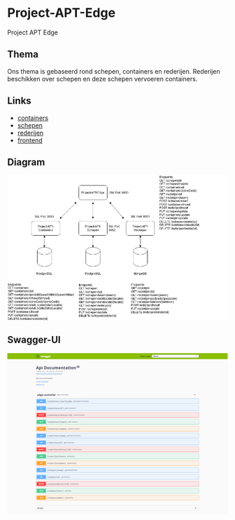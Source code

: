 # Project-APT-Edge
Project APT Edge

## Thema
Ons thema is gebaseerd rond schepen, containers en rederijen. 
Rederijen beschikken over schepen en deze schepen vervoeren containers.

##  Links
* [containers](https://github.com/kevinhugens/Project-APT-Containers)
* [schepen](https://github.com/kevinhugens/Project-APT-Schepen)
* [rederijen](https://github.com/kevinhugens/Project-APT-Rederijen)
* [frontend](https://github.com/estebanbeerens/project-apt-frontend)

## Diagram
!["diagram"](./Project-apt.png)

## Swagger-UI
!["swagger"](./Swagger-UI.png)
